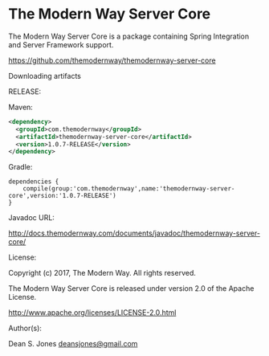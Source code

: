 The Modern Way Server Core
======

The Modern Way Server Core is a package containing Spring Integration and Server Framework support.

https://github.com/themodernway/themodernway-server-core

Downloading artifacts

RELEASE:

Maven:
```xml
<dependency>
  <groupId>com.themodernway</groupId>
  <artifactId>themodernway-server-core</artifactId>
  <version>1.0.7-RELEASE</version>
</dependency>
```
Gradle:
```
dependencies {
    compile(group:'com.themodernway',name:'themodernway-server-core',version:'1.0.7-RELEASE')
}
```
Javadoc URL:

http://docs.themodernway.com/documents/javadoc/themodernway-server-core/

License:

Copyright (c) 2017, The Modern Way. All rights reserved.

The Modern Way Server Core is released under version 2.0 of the Apache License.

http://www.apache.org/licenses/LICENSE-2.0.html

Author(s):

Dean S. Jones
deansjones@gmail.com